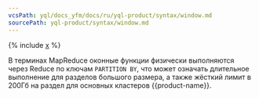 ```yaml
---
vcsPath: yql/docs_yfm/docs/ru/yql-product/syntax/window.md
sourcePath: yql-product/syntax/window.md
---
```


{% include [x](_includes/window.md) %}

В терминах MapReduce оконные функции физически выполняются через Reduce по ключам `PARTITION BY`, что может означать длительное выполнение для разделов большого размера, а также жёсткий лимит в 200Гб на раздел для основных кластеров {{product-name}}.

<!--[Пример в tutorial](https://cluster-name.yql/Tutorial/yt_11_Window_functions)-->


